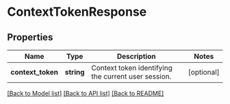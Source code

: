 # ContextTokenResponse

## Properties
Name | Type | Description | Notes
------------ | ------------- | ------------- | -------------
**context_token** | **string** | Context token identifying the current user session. | [optional] 

[[Back to Model list]](../../README.md#documentation-for-models) [[Back to API list]](../../README.md#documentation-for-api-endpoints) [[Back to README]](../../README.md)

